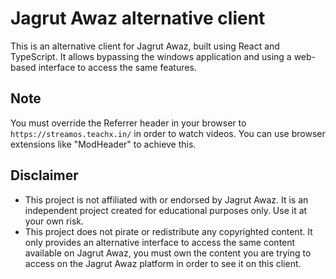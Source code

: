 # Jagrut Awaz alternative client

This is an alternative client for Jagrut Awaz, built using React and TypeScript. It allows bypassing the windows application and using a web-based interface to access the same features.

## Note

You must override the Referrer header in your browser to `https://streamos.teachx.in/` in order to watch videos. You can use browser extensions like "ModHeader" to achieve this.

## Disclaimer

- This project is not affiliated with or endorsed by Jagrut Awaz. It is an independent project created for educational purposes only. Use it at your own risk.
- This project does not pirate or redistribute any copyrighted content. It only provides an alternative interface to access the same content available on Jagrut Awaz, you must own the content you are trying to access on the Jagrut Awaz platform in order to see it on this client.
